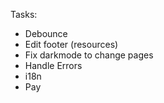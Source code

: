 Tasks:

- Debounce
- Edit footer (resources)
- Fix darkmode to change pages
- Handle Errors
- i18n
- Pay
